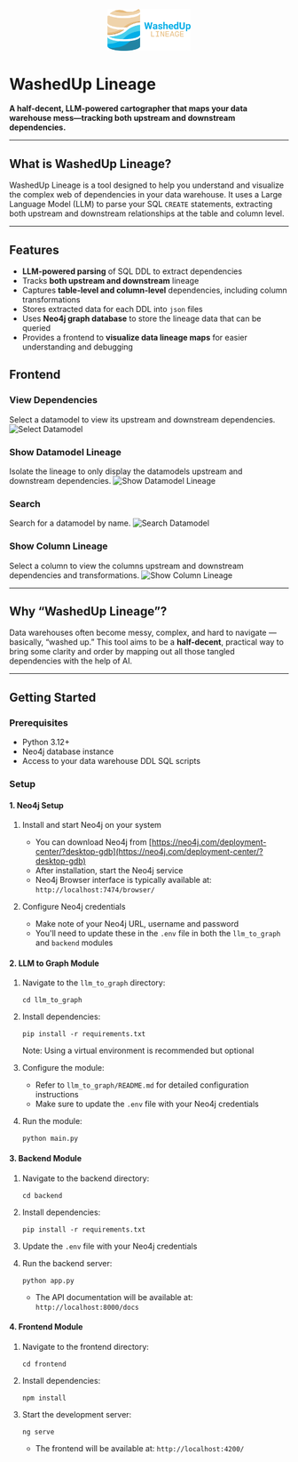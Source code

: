 <div align="center">
  <img src="resources/logo.png" alt="WashedUp Lineage Logo" width="150"/>
</div>


# WashedUp Lineage
**A half-decent, LLM-powered cartographer that maps your data warehouse mess—tracking both upstream and downstream dependencies.**

---

## What is WashedUp Lineage?

WashedUp Lineage is a tool designed to help you understand and visualize the complex web of dependencies in your data warehouse. It uses a Large Language Model (LLM) to parse your SQL `CREATE` statements, extracting both upstream and downstream relationships at the table and column level.

---

## Features

- **LLM-powered parsing** of SQL DDL to extract dependencies  
- Tracks **both upstream and downstream** lineage  
- Captures **table-level and column-level** dependencies, including column transformations  
- Stores extracted data for each DDL into `json` files
- Uses **Neo4j graph database** to store the lineage data that can be queried
- Provides a frontend to **visualize data lineage maps** for easier understanding and debugging

## Frontend 
### View Dependencies
Select a datamodel to view its upstream and downstream dependencies.
![Select Datamodel](resources/zoom_lineage.gif)

### Show Datamodel Lineage
Isolate the lineage to only display the datamodels upstream and downstream dependencies.
![Show Datamodel Lineage](resources/datamodel_lineage.gif)

### Search
Search for a datamodel by name.
![Search Datamodel](resources/search.gif)

### Show Column Lineage
Select a column to view the columns upstream and downstream dependencies and transformations.
![Show Column Lineage](resources/column_lineage.gif)

---

## Why “WashedUp Lineage”?

Data warehouses often become messy, complex, and hard to navigate — basically, “washed up.” This tool aims to be a **half-decent**, practical way to bring some clarity and order by mapping out all those tangled dependencies with the help of AI.

---

## Getting Started

### Prerequisites

- Python 3.12+  
- Neo4j database instance  
- Access to your data warehouse DDL SQL scripts  

### Setup

#### 1. Neo4j Setup

1. Install and start Neo4j on your system
   - You can download Neo4j from [https://neo4j.com/deployment-center/?desktop-gdb](https://neo4j.com/deployment-center/?desktop-gdb)
   - After installation, start the Neo4j service
   - Neo4j Browser interface is typically available at: `http://localhost:7474/browser/`

2. Configure Neo4j credentials
   - Make note of your Neo4j URL, username and password
   - You'll need to update these in the `.env` file in both the `llm_to_graph` and `backend` modules

#### 2. LLM to Graph Module

1. Navigate to the `llm_to_graph` directory:
   ```
   cd llm_to_graph
   ```

2. Install dependencies:
   ```
   pip install -r requirements.txt
   ```
   Note: Using a virtual environment is recommended but optional

3. Configure the module:
   - Refer to `llm_to_graph/README.md` for detailed configuration instructions
   - Make sure to update the `.env` file with your Neo4j credentials

4. Run the module:
   ```
   python main.py
   ```

#### 3. Backend Module

1. Navigate to the backend directory:
   ```
   cd backend
   ```

2. Install dependencies:
   ```
   pip install -r requirements.txt
   ```

3. Update the `.env` file with your Neo4j credentials

4. Run the backend server:
   ```
   python app.py
   ```
   - The API documentation will be available at: `http://localhost:8000/docs`

#### 4. Frontend Module

1. Navigate to the frontend directory:
   ```
   cd frontend
   ```

2. Install dependencies:
   ```
   npm install
   ```

3. Start the development server:
   ```
   ng serve
   ```
   - The frontend will be available at: `http://localhost:4200/`
